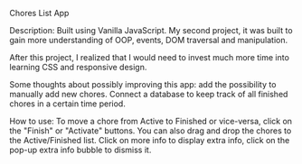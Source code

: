 Chores List App 

Description: Built using Vanilla JavaScript. My second project, it was built to gain more understanding of OOP, events, DOM traversal and manipulation. 

After this project, I realized that I would need to invest much more time into learning CSS and responsive design. 

Some thoughts about possibly improving this app: add the possibility to manually add new chores. Connect a database to keep track of all finished chores
in a certain time period. 

How to use: To move a chore from Active to Finished or vice-versa, click on the "Finish" or "Activate" buttons. You can also drag and drop the chores
to the Active/Finished list. Click on more info to display extra info, click on the pop-up extra info bubble to dismiss it.
